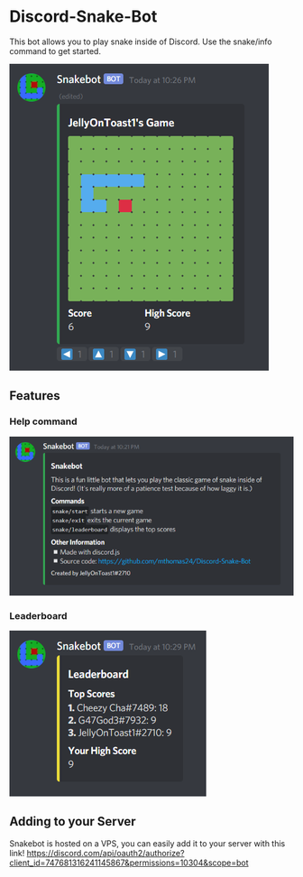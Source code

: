 # Discord-Snake-Bot
This bot allows you to play snake inside of Discord.
Use the snake/info command to get started.

![](images/game.PNG)

## Features
### Help command
![](images/help.PNG)

### Leaderboard
![](images/leaderboard.PNG)

## Adding to your Server
Snakebot is hosted on a VPS, you can easily add it to your server with this link!
https://discord.com/api/oauth2/authorize?client_id=747681316241145867&permissions=10304&scope=bot
